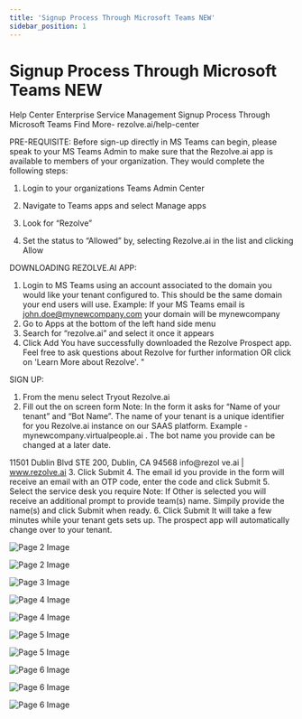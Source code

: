 ```yaml
---
title: 'Signup Process Through Microsoft Teams NEW'
sidebar_position: 1
---
```



# Signup Process Through Microsoft Teams NEW

Help Center
Enterprise Service Management
Signup Process Through
Microsoft Teams
Find More- rezolve.ai/help-center

PRE-REQUISITE:
Before sign-up directly in MS Teams can begin, please speak to your MS Teams Admin to make sure that the
Rezolve.ai app is available to members of your organization. They would complete the following steps:
1. Login to your organizations Teams Admin Center
2. Navigate to Teams apps and select Manage apps
3. Look for “Rezolve”

4. Set the status to “Allowed” by, selecting Rezolve.ai in the list and clicking Allow

DOWNLOADING REZOLVE.AI APP:
1. Login to MS Teams using an account associated to the domain you would like your tenant configured
to. This should be the same domain your end users will use.
Example: If your MS Teams email is john.doe@mynewcompany.com your domain will be
mynewcompany
2. Go to Apps at the bottom of the left hand side menu
3. Search for “rezolve.ai” and select it once it appears
4. Click Add
You have successfully downloaded the Rezolve Prospect app. Feel free to ask questions about Rezolve for
further information OR click on 'Learn More about Rezolve'. "

SIGN UP:
1. From the menu select Tryout Rezolve.ai
2. Fill out the on screen form
Note: In the form it asks for “Name of your tenant” and “Bot Name”. The name of your tenant is a unique
identifier for you Rezolve.ai instance on our SAAS platform. Example - mynewcompany.virtualpeople.ai .
The bot name you provide can be changed at a later date.

11501 Dublin Blvd STE 200, Dublin, CA 94568 info@rezol ve.ai | www.rezolve.ai
3. Click Submit
4. The email id you provide in the form will receive an email with an OTP code, enter the code and click
Submit
5. Select the service desk you require
Note: If Other is selected you will receive an additional prompt to provide team(s) name. Simpily provide
the name(s) and click Submit when ready.
6. Click Submit
It will take a few minutes while your tenant gets sets up. The prospect app will automatically change over to
your tenant.


![Page 2 Image](/img/reference/images/Signup-Process-Through-Microsoft-Teams-NEW_page2_4.png)

![Page 2 Image](/img/reference/images/Signup-Process-Through-Microsoft-Teams-NEW_page2_5.png)

![Page 3 Image](/img/reference/images/Signup-Process-Through-Microsoft-Teams-NEW_page3_4.png)

![Page 4 Image](/img/reference/images/Signup-Process-Through-Microsoft-Teams-NEW_page4_4.png)

![Page 4 Image](/img/reference/images/Signup-Process-Through-Microsoft-Teams-NEW_page4_5.png)

![Page 5 Image](/img/reference/images/Signup-Process-Through-Microsoft-Teams-NEW_page5_4.jpeg)

![Page 5 Image](/img/reference/images/Signup-Process-Through-Microsoft-Teams-NEW_page5_5.jpeg)

![Page 6 Image](/img/reference/images/Signup-Process-Through-Microsoft-Teams-NEW_page6_4.png)

![Page 6 Image](/img/reference/images/Signup-Process-Through-Microsoft-Teams-NEW_page6_5.png)

![Page 6 Image](/img/reference/images/Signup-Process-Through-Microsoft-Teams-NEW_page6_6.png)